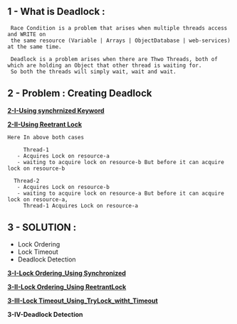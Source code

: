 

## 1 - What is Deadlock : 
    
     Race Condition is a problem that arises when multiple threads access and WRITE on  
     the same resource (Variable | Arrays | ObjectDatabase | web-services) at the same time.
     
     Deadlock is a problem arises when there are Thwo Threads, both of which are holding an Object that other thread is waiting for.
     So both the threads will simply wait, wait and wait.

   
 ## 2 - Problem : Creating Deadlock
 
   **[2-I-Using synchrnized Keyword](https://github.com/abhiSyncd/Java-Threads-Step-By-Step/blob/master/5-b-Deadlock/src/main/a_Problem_UsingSynchronized.java)**
   
   **[2-II-Using Reetrant Lock](https://github.com/abhiSyncd/Java-Threads-Step-By-Step/blob/master/5-b-Deadlock/src/main/c_Problem_UsingReetrantLock.java)**
   
    Here In above both cases
   
         Thread-1 
	   - Acquires Lock on resource-a 
	   - waiting to acquire lock on resource-b But before it can acquire lock on resource-b 

	  Thread-2 
	   - Acquires Lock on resource-b
	   - waiting to acquire lock on resource-a But before it can acquire lock on resource-a, 
	     Thread-1 Acquires Lock on resource-a
	     
  
## 3 - SOLUTION : 
   
   - Lock Ordering
   - Lock Timeout
   - Deadlock Detection
   
   **[3-I-Lock Ordering_Using Synchronized](https://github.com/abhiSyncd/Java-Threads-Step-By-Step/blob/master/5-b-Deadlock/src/main/b_Solution_UsingSynchronized.java)**
   
   **[3-II-Lock Ordering_Using ReetrantLock](https://github.com/abhiSyncd/Java-Threads-Step-By-Step/blob/master/5-b-Deadlock/src/main/d__Solution_1_UsingReetrantLock_Reordering.java)**
            
   
   **[3-III-Lock Timeout_Using_TryLock_witht_Timeout](https://github.com/abhiSyncd/Java-Threads-Step-By-Step/blob/master/5-b-Deadlock/src/main/e__Solution_2_UsingReetrantLock_TryLock_with_Timeout.java)**
   
   **3-IV-Deadlock Detection**
   
   
